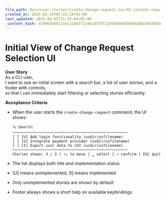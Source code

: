 ```yaml
---
file_path: docs/user-stories/create-change-request-tui/01-initial-view-of-change-request-selection-ui.md
created_at: 2025-03-24T07:22:10+01:00
last_updated: 2025-04-05T11:15:04+02:00
_content_hash: e7896fb05c2c6c218b772146cd753f125d3e666f8bd0288a545f0d5d0ed42ed2
---
```


# Initial View of Change Request Selection UI

**User Story**  
As a CLI user,  
I want to see an initial screen with a search bar, a list of user stories, and a footer with controls,  
so that I can immediately start filtering or selecting stories efficiently.

**Acceptance Criteria**
- When the user starts the `create-change-request` command, the UI shows:

    ```
	🔍 Search: 
	────────────────────────────────────────────────────
	[ ] [U] Add login functionality (usdir/usfilename)
	[ ] [U] Integrate payment provider (usdir/usfilename)
	[ ] [I] Export user data to CSV (usdir/usfilename)
	────────────────────────────────────────────────────
	Stories shown: 3 / 3 | ↑↓ to move | ␣ select | ⏎ confirm | ESC quit
    ```

- The list displays both title and implementation status
- [U] means unimplemented, [I] means implemented
- Only unimplemented stories are shown by default
- Footer always shows a short help on available keybindings